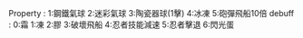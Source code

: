 Property : 1:鋼鐵氣球 2:迷彩氣球 3:陶瓷器球(1擊) 4:冰凍 5:砲彈飛船10倍
debuff : 0:霜 1:凍 2:膠 3:破壞飛船 4:忍者技能減速 5:忍者擊退 6:閃光蛋
